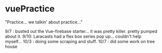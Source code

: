 # vuePractice
"Practice... we talkin' about practice..."

9/7 : busted out the Vue-firebase starter… it was pretty killer. pretty pumped about it.
9/10: Laracasts had a flex box series pop up... couldn't help myself...
10/3 : doing some scraping and stuff.
10/7 : did some work on tree house

